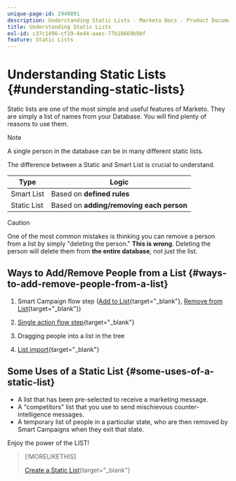 ```yaml
---
unique-page-id: 2949891
description: Understanding Static Lists - Marketo Docs - Product Documentation
title: Understanding Static Lists
exl-id: c37c1496-cf19-4e44-aaec-77b10669b9bf
feature: Static Lists
---
```

# Understanding Static Lists {#understanding-static-lists}

Static lists are one of the most simple and useful features of Marketo. They are simply a list of names from your Database. You will find plenty of reasons to use them.

>[!NOTE]
>
>A single person in the database can be in many different static lists.

The difference between a Static and Smart List is crucial to understand.

| Type |Logic |
|---|---|
| Smart List |Based on **defined rules** |
| Static List |Based on **adding/removing each person** |

>[!CAUTION]
>
>One of the most common mistakes is thinking you can remove a person from a list by simply "deleting the person." **This is wrong**. Deleting the person will delete them from **the entire database**, not just the list.

## Ways to Add/Remove People from a List {#ways-to-add-remove-people-from-a-list}

1. Smart Campaign flow step ([Add to List](/help/marketo/product-docs/core-marketo-concepts/smart-campaigns/flow-actions/add-to-list.md){target="_blank"}, [Remove from List](/help/marketo/product-docs/core-marketo-concepts/smart-campaigns/flow-actions/remove-from-list.md){target="_blank"})

1. [Single action flow step](/help/marketo/product-docs/core-marketo-concepts/smart-lists-and-static-lists/using-smart-lists/run-a-single-flow-step-from-a-smart-list.md){target="_blank"}
1. Dragging people into a list in the tree
1. [List import](/help/marketo/getting-started/quick-wins/import-a-list-of-people.md){target="_blank"}

## Some Uses of a Static List {#some-uses-of-a-static-list}

* A list that has been pre-selected to receive a marketing message.
* A "competitors" list that you use to send mischievous counter-intelligence messages.
* A temporary list of people in a particular state, who are then removed by Smart Campaigns when they exit that state.

Enjoy the power of the LIST!

>[!MORELIKETHIS]
>
>[Create a Static List](/help/marketo/product-docs/core-marketo-concepts/smart-lists-and-static-lists/static-lists/create-a-static-list.md){target="_blank"}
